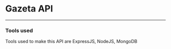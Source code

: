 <h1>Gazeta API</h1>
<hr>
<h3>Tools used</h3>
<p>Tools used to make this API are ExpressJS, NodeJS, MongoDB</p>
